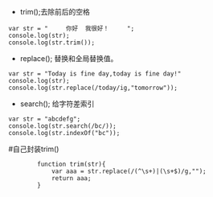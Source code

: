 - trim();去除前后的空格
```
var str = "     你好  我很好！     ";
console.log(str);
console.log(str.trim());
```

- replace(); 替换和全局替换值。
```
var str = "Today is fine day,today is fine day!"
console.log(str);
console.log(str.replace(/today/ig,"tomorrow"));
```


- search();  给字符差索引
```
var str = "abcdefg";
console.log(str.search(/bc/));
console.log(str.indexOf("bc"));
```


#自己封装trim()
```
        function trim(str){
            var aaa = str.replace(/(^\s+)|(\s+$)/g,"");
            return aaa;
        }
```